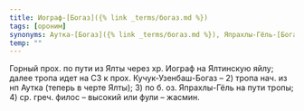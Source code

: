```yaml
---
title: Иограф-[Богаз]({% link _terms/богаз.md %})
tags: [ороним]
synonyms: Аутка-[Богаз]({% link _terms/богаз.md %}), Япрахлы-Гёль-[Богаз]({% link _terms/богаз.md %}), Фулис-[Богаз]({% link _terms/богаз.md %})
temp: ""
---
```


Горный прох. по пути из Ялты через хр. Иограф на Ялтинскую яйлу; далее тропа
идет на СЗ к прох. Кучук-Узенбаш-Богаз – 2) тропа нач. из нп Аутка (теперь в
черте Ялты); 3) по б. оз. Япрахлы-Гёль на пути тропы; 4) ср. греч. филос –
высокий или фули – жасмин.

